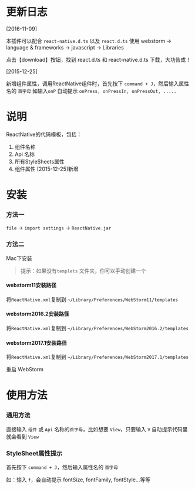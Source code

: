 # 更新日志

[2016-11-09]

本插件可以配合 `react-native.d.ts` 以及 `react.d.ts` 使用
webstorm -> language & frameworks -> javascript -> Libraries 

点击【download】按钮，找到 react.d.ts 和 react-native.d.ts 下载，大功告成！

[2015-12-25]

新增组件属性，调用ReactNative组件时，首先按下 `command + J`，然后输入属性名的 `首字母` 如输入`onP` 自动提示 `onPress, onPressIn, onPressOut, .....`

# 说明
ReactNative的代码模板，包括：

1. 组件名称
2. Api 名称
3. 所有StyleSheets属性
4. 组件属性 [2015-12-25]新增

# 安装

### 方法一

`file` -> `import settings` -> `ReactNative.jar`

### 方法二

Mac下安装

> 提示：如果没有`templets` 文件夹，你可以手动创建一个

#### webstorm11安装路径
将`ReactNative.xml`复制到 `~/Library/Preferences/WebStorm11/templates`

#### webstorm2016.2安装路径
将`ReactNative.xml`复制到 `~/Library/Preferences/WebStorm2016.2/templates`

#### webstorm2017.1安装路径
将`ReactNative.xml`复制到 `~/Library/Preferences/WebStorm2017.1/templates`

重启 WebStorm

# 使用方法
### 通用方法
直接输入 `组件` 或 `Api` 名称的`首字母`，比如想要 `View`，只要输入 `V` 自动提示代码里就会看到 `View`

### StyleSheet属性提示

首先按下 `command + J`，然后输入属性名的 `首字母`

如：输入 `f`，会自动提示 fontSize, fontFamily, fontStyle...等等
